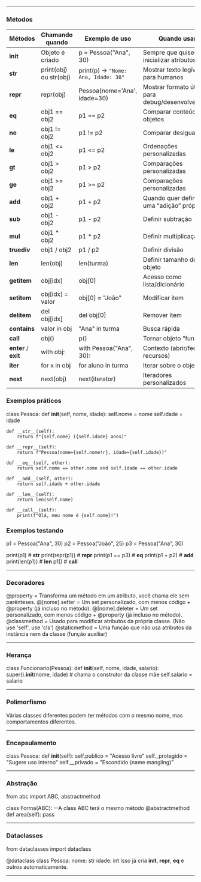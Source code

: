 
---
### Métodos

| Métodos              | Chamando quando        | Exemplo de uso                      | Quando usar                                     |
| -------------------- | ---------------------- | ----------------------------------- | ----------------------------------------------- |
| __init__             | Objeto é criado        | p = Pessoa("Ana", 30)               | Sempre que quiser inicializar atributos         |
| __str__              | print(obj) ou str(obj) | print(p) → `"Nome: Ana, Idade: 30"` | Mostrar texto legível para humanos<br>          |
| __repr__             | repr(obj)              | Pessoa(nome='Ana', idade=30)        | Mostrar formato útil para debug/desenvolvedores |
| __eq__               | obj1 == obj2           | p1 == p2                            | Comparar conteúdo de objetos                    |
| __ne__               | obj1 != obj2           | p1 != p2                            | Comparar desigualdade                           |
| __le__               | obj1 <= obj2           | p1 <= p2                            | Ordenações personalizadas                       |
| __gt__               | obj1 > obj2            | p1 > p2                             | Comparações personalizadas                      |
| __ge__               | obj1 >= obj2           | p1 >= p2                            | Comparações personalizadas                      |
| __add__              | obj1 + obj2            | p1 + p2                             | Quando quer definir uma “adição” própria        |
| __sub__              | obj1 - obj2            | p1 - p2                             | Definir subtração                               |
| __mul__              | obj1 * obj2            | p1 * p2                             | Definir multiplicação                           |
| __truediv__          | obj1 / obj2            | p1 / p2                             | Definir divisão                                 |
| __len__              | len(obj)               | len(turma)                          | Definir tamanho do objeto                       |
| __getitem__          | obj[idx]               | obj[0]                              | Acesso como lista/dicionário                    |
| __setitem__          | obj[idx] = valor       | obj[0] = "João"                     | Modificar item                                  |
| __delitem__          | del obj[idx]           | del obj[0]                          | Remover item                                    |
| __contains__         | valor in obj           | "Ana" in turma                      | Busca rápida                                    |
| __call__             | obj()                  | p()                                 | Tornar objeto “função”                          |
| __enter__ / __exit__ | with obj:              | with Pessoa("Ana", 30):             | Contexto (abrir/fechar recursos)                |
| __iter__             | for x in obj           | for aluno in turma                  | Iterar sobre o objeto                           |
| __next__             | next(obj)              | next(iterator)                      | Iteradores personalizados                       |
### Exemplos práticos

class Pessoa:
    def __init__(self, nome, idade):
        self.nome = nome
        self.idade = idade

    def __str__(self):
        return f"{self.nome} ({self.idade} anos)"

    def __repr__(self):
        return f"Pessoa(nome={self.nome!r}, idade={self.idade})"

    def __eq__(self, other):
        return self.nome == other.nome and self.idade == other.idade

    def __add__(self, other):
        return self.idade + other.idade

    def __len__(self):
        return len(self.nome)

    def __call__(self):
        print(f"Olá, meu nome é {self.nome}!")

### Exemplos testando
p1 = Pessoa("Ana", 30)
p2 = Pessoa("João", 25)
p3 = Pessoa("Ana", 30)

print(p1)           # __str__
print(repr(p1))     # __repr__
print(p1 == p3)     # __eq__
print(p1 + p2)      # __add__
print(len(p1))      # __len__
p1()                # __call__

---------
### Decoradores

@property         = Transforma um método em um atributo, você chama ele sem parênteses.
@[nome].setter    = Um set personalizado, com menos código + @property (já incluso no método).
@[nome].deleter   = Um set personalizado, com menos código + @property (já incluso no método).
@classmethod      = Usado para modificar atributos da própria classe. (Não use 'self', use 'cls')
@staticmethod     = Uma função que não usa atributos da instância nem da classe (função auxiliar)

---------

### Herança

class Funcionario(Pessoa):
    def __init__(self, nome, idade, salario):
        super().__init__(nome, idade)  # chama o construtor da classe mãe
        self.salario = salario

------
### Polimorfismo

Várias classes diferentes podem ter métodos com o mesmo nome, mas comportamentos diferentes.

----------
### Encapsulamento

class Pessoa:
    def __init__(self):
        self.publico = "Acesso livre"
        self._protegido = "Sugere uso interno"
        self.__privado = "Escondido (name mangling)"

----
### Abstração

from abc import ABC, abstractmethod

class Forma(ABC):   --A class ABC terá o mesmo método
    @abstractmethod
    def area(self):
        pass

----------
### Dataclasses

from dataclasses import dataclass

@dataclass
class Pessoa:
    nome: str
    idade: int
Isso já cria __init__, __repr__, __eq__ e outros automaticamente.

----------

